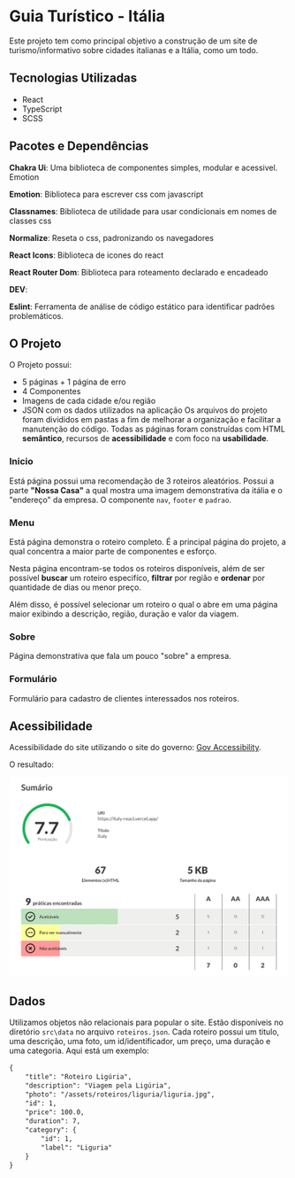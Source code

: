 # Guia Turístico - Itália
Este projeto tem como principal objetivo a construção de um site de turismo/informativo sobre cidades italianas e a Itália, como um todo.

## Tecnologias Utilizadas

- React
- TypeScript
- SCSS

## Pacotes e Dependências

**Chakra Ui**: Uma biblioteca de componentes simples, modular e acessivel.
Emotion

**Emotion**: Biblioteca para escrever css com javascript

**Classnames**: Biblioteca de utilidade para usar condicionais em nomes de classes css

**Normalize**: Reseta o css, padronizando os navegadores

**React Icons**: Biblioteca de icones do react

**React Router Dom**: Biblioteca para roteamento declarado e encadeado

**DEV**:

**Eslint**: Ferramenta de análise de código estático para identificar padrões problemáticos.

## O Projeto
O Projeto possui:
- 5 páginas + 1 página de erro
- 4 Componentes
- Imagens de cada cidade e/ou região
- JSON com os dados utilizados na aplicação
Os arquivos do projeto foram divididos em pastas a fim de melhorar a organização e facilitar a manutenção do código.
Todas as páginas foram construídas com HTML **semântico**, recursos de **acessibilidade** e com foco na **usabilidade**.

### Inicio
Está página possui uma recomendação de 3 roteiros aleatórios. 
Possui a parte **"Nossa Casa"** a qual mostra uma imagem demonstrativa da itália e o "endereço" da empresa.
O componente `nav`, `footer` e `padrao`.

### Menu
Está página demonstra o roteiro completo. É a principal página do projeto, a qual concentra a maior parte de componentes e esforço.

Nesta página encontram-se todos os roteiros disponíveis, além de ser possível **buscar** um roteiro especifíco, **filtrar** por região e **ordenar** por quantidade de dias ou menor preço.

Além disso, é possível selecionar um roteiro o qual o abre em uma página maior exibindo a descrição, região, duração e valor da viagem.

### Sobre
Página demonstrativa que fala um pouco "sobre" a empresa.

### Formulário
Formulário para cadastro de clientes interessados nos roteiros.

## Acessibilidade

Acessibilidade do site utilizando o site do governo: [Gov Accessibility](https://www.acessibilidade.gov.pt/).

O resultado:

![Accessibility](./public/assets/acessibiliade.png)

## Dados

Utilizamos objetos não relacionais para popular o site. Estão disponíveis no diretório `src\data` no arquivo `roteiros.json`.
Cada roteiro possui um titulo, uma descrição, uma foto, um id/identificador, um preço, uma duração e uma categoria.
Aqui está um exemplo:
```
{
	"title": "Roteiro Ligúria",
	"description": "Viagem pela Ligúria",
	"photo": "/assets/roteiros/liguria/liguria.jpg",
	"id": 1,
	"price": 100.0,
	"duration": 7,
	"category": {
		"id": 1,
		"label": "Liguria"
	}
}
```